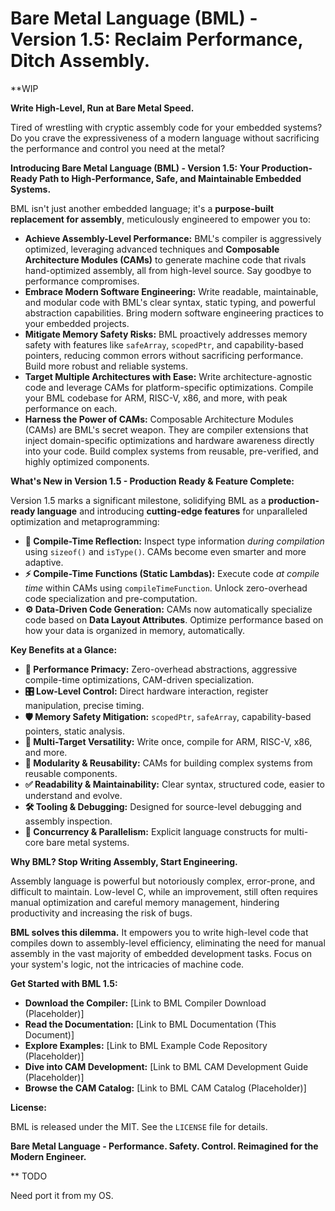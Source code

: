 # Bare Metal Language (BML) - Version 1.5: Reclaim Performance, Ditch Assembly.

**WIP

**Write High-Level, Run at Bare Metal Speed.**

Tired of wrestling with cryptic assembly code for your embedded systems?  Do you crave the expressiveness of a modern language without sacrificing the performance and control you need at the metal?

**Introducing Bare Metal Language (BML) - Version 1.5: Your Production-Ready Path to High-Performance, Safe, and Maintainable Embedded Systems.**

BML isn't just another embedded language; it's a **purpose-built replacement for assembly**, meticulously engineered to empower you to:

*   **Achieve Assembly-Level Performance:** BML's compiler is aggressively optimized, leveraging advanced techniques and **Composable Architecture Modules (CAMs)** to generate machine code that rivals hand-optimized assembly, all from high-level source.  Say goodbye to performance compromises.
*   **Embrace Modern Software Engineering:**  Write readable, maintainable, and modular code with BML's clear syntax, static typing, and powerful abstraction capabilities.  Bring modern software engineering practices to your embedded projects.
*   **Mitigate Memory Safety Risks:** BML proactively addresses memory safety with features like `safeArray`, `scopedPtr`, and capability-based pointers, reducing common errors without sacrificing performance.  Build more robust and reliable systems.
*   **Target Multiple Architectures with Ease:**  Write architecture-agnostic code and leverage CAMs for platform-specific optimizations. Compile your BML codebase for ARM, RISC-V, x86, and more, with peak performance on each.
*   **Harness the Power of CAMs:**  Composable Architecture Modules (CAMs) are BML's secret weapon. They are compiler extensions that inject domain-specific optimizations and hardware awareness directly into your code. Build complex systems from reusable, pre-verified, and highly optimized components.

**What's New in Version 1.5 - Production Ready & Feature Complete:**

Version 1.5 marks a significant milestone, solidifying BML as a **production-ready language** and introducing **cutting-edge features** for unparalleled optimization and metaprogramming:

*   **🚀 Compile-Time Reflection:** Inspect type information *during compilation* using `sizeof()` and `isType()`. CAMs become even smarter and more adaptive.
*   **⚡ Compile-Time Functions (Static Lambdas):**  Execute code *at compile time* within CAMs using `compileTimeFunction`.  Unlock zero-overhead code specialization and pre-computation.
*   **⚙️ Data-Driven Code Generation:**  CAMs now automatically specialize code based on **Data Layout Attributes**.  Optimize performance based on how your data is organized in memory, automatically.

**Key Benefits at a Glance:**

*   **🚀 Performance Primacy:** Zero-overhead abstractions, aggressive compile-time optimizations, CAM-driven specialization.
*   **🎛️ Low-Level Control:** Direct hardware interaction, register manipulation, precise timing.
*   **🛡️ Memory Safety Mitigation:** `scopedPtr`, `safeArray`, capability-based pointers, static analysis.
*   **🎯 Multi-Target Versatility:** Write once, compile for ARM, RISC-V, x86, and more.
*   **🧩 Modularity & Reusability:** CAMs for building complex systems from reusable components.
*   **✅ Readability & Maintainability:** Clear syntax, structured code, easier to understand and evolve.
*   **🛠️ Tooling & Debugging:** Designed for source-level debugging and assembly inspection.
*   **🧵 Concurrency & Parallelism:**  Explicit language constructs for multi-core bare metal systems.

**Why BML? Stop Writing Assembly, Start Engineering.**

Assembly language is powerful but notoriously complex, error-prone, and difficult to maintain.  Low-level C, while an improvement, still often requires manual optimization and careful memory management, hindering productivity and increasing the risk of bugs.

**BML solves this dilemma.** It empowers you to write high-level code that compiles down to assembly-level efficiency, eliminating the need for manual assembly in the vast majority of embedded development tasks.  Focus on your system's logic, not the intricacies of machine code.

**Get Started with BML 1.5:**

*   **Download the Compiler:** [Link to BML Compiler Download (Placeholder)]
*   **Read the Documentation:** [Link to BML Documentation (This Document)]
*   **Explore Examples:** [Link to BML Example Code Repository (Placeholder)]
*   **Dive into CAM Development:** [Link to BML CAM Development Guide (Placeholder)]
*   **Browse the CAM Catalog:** [Link to BML CAM Catalog (Placeholder)]


**License:**

BML is released under the MIT. See the `LICENSE` file for details.


**Bare Metal Language -  Performance. Safety. Control.  Reimagined for the Modern Engineer.**


** TODO 

Need port it from my OS. 
